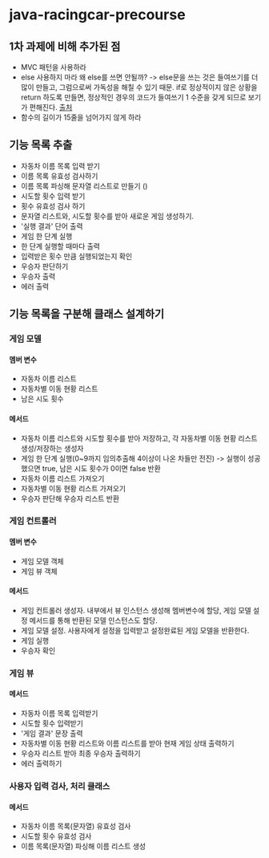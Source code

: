 # java-racingcar-precourse
## 1차 과제에 비해 추가된 점
- MVC 패턴을 사용하라
- else 사용하지 마라
  왜 else를 쓰면 안될까?
  ->
  else문을 쓰는 것은 들여쓰기를 더 많이 만들고, 그럼으로써 가독성을 해칠 수 있기 때문. if로 정상적이지 않은 상황을 return 하도록 만들면, 정상적인 경우의 코드가 들여쓰기 1 수준을 갖게 되므로 보기가 편해진다.
  [출처](https://dev.to/dglsparsons/write-better-code-and-be-a-better-programmer-by-never-using-else-statements-4dbl)
- 함수의 길이가 15줄을 넘어가지 않게 하라

## 기능 목록 추출
- 자동차 이름 목록 입력 받기
- 이름 목록 유효성 검사하기
- 이름 목록 파싱해 문자열 리스트로 만들기 ()
- 시도할 횟수 입력 받기
- 횟수 유효성 검사 하기
- 문자열 리스트와, 시도할 횟수를 받아 새로운 게임 생성하기.
- '실행 결과' 단어 출력
- 게임 한 단계 실행
- 한 단계 실행할 때마다 출력
- 입력받은 횟수 만큼 실행되었는지 확인
- 우승자 판단하기
- 우승자 출력
- 에러 출력
## 기능 목록을 구분해 클래스 설계하기
### 게임 모델
#### 멤버 변수
- 자동차 이름 리스트
- 자동차별 이동 현황 리스트
- 남은 시도 횟수
#### 메서드
- 자동차 이름 리스트와 시도할 횟수를 받아 저장하고, 각 자동차별 이동 현황 리스트 생성/저장하는 생성자
- 게임 한 단계 실행(0~9까지 임의추출해 4이상이 나온 차들만 전진) -> 실행이 성공했으면 true, 남은 시도 횟수가 0이면 false 반환
- 자동차 이름 리스트 가져오기
- 자동차별 이동 현황 리스트 가져오기
- 우승자 판단해 우승자 리스트 반환
### 게임 컨트롤러
#### 멤버 변수
- 게임 모델 객체
- 게임 뷰 객체
#### 메서드
- 게임 컨트롤러 생성자. 내부에서 뷰 인스턴스 생성해 멤버변수에 할당, 게임 모델 설정 메서드를 통해 반환된 모델 인스턴스도 할당.
- 게임 모델 설정. 사용자에게 설정을 입력받고 설정완료된 게임 모델을 반환한다.
- 게임 실행
- 우승자 확인
### 게임 뷰
#### 메서드
- 자동차 이름 목록 입력받기
- 시도할 횟수 입력받기
- '게임 결과' 문장 출력
- 자동차별 이동 현황 리스트와 이름 리스트를 받아 현재 게임 상태 출력하기
- 우승자 리스트 받아 최종 우승자 출력하기
- 에러 출력하기
### 사용자 입력 검사, 처리 클래스
#### 메서드
- 자동차 이름 목록(문자열) 유효성 검사
- 시도할 횟수 유효성 검사
- 이름 목록(문자열) 파싱해 이름 리스트 생성
